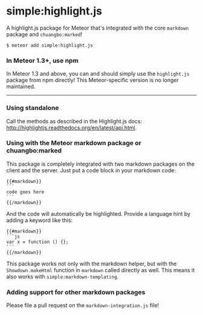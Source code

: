 simple:highlight.js
===================

A highlight.js package for Meteor that's integrated with the core `markdown` package and `chuangbo:marked`!

```
$ meteor add simple:highlight.js
```

### In Meteor 1.3+, use npm

In Meteor 1.3 and above, you can and should simply use the `highlight.js` package from npm directly! This Meteor-specific version is no longer maintained.

-------

### Using standalone

Call the methods as described in the Highlight.js docs: <http://highlightjs.readthedocs.org/en/latest/api.html>.

### Using with the Meteor markdown package or chuangbo:marked

This package is completely integrated with two markdown packages on the client and the server. Just put a code block in your markdown code:

    {{#markdown}}
    ```
    code goes here
    ```
    {{/markdown}}

And the code will automatically be highlighted. Provide a language hint by adding a keyword like this:

    {{#markdown}}
    ```js
    var x = function () {};
    ```
    {{/markdown}}

This package works not only with the markdown helper, but with the `Showdown.makeHtml` function in `markdown` called directly as well. This means it also works with `simple:markdown-templating`.

### Adding support for other markdown packages

Please file a pull request on the `markdown-integration.js` file!

